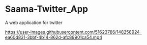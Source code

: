 # Saama-Twitter_App
A web application for twitter 


https://user-images.githubusercontent.com/51623786/148258924-ea60d831-3bbf-4b14-862d-afc89901ca54.mp4

